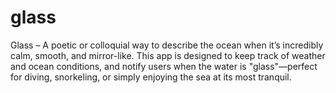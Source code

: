 # glass
Glass – A poetic or colloquial way to describe the ocean when it’s incredibly calm, smooth, and mirror-like. This app is designed to keep track of weather and ocean conditions, and notify users when the water is "glass"—perfect for diving, snorkeling, or simply enjoying the sea at its most tranquil.
